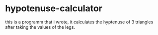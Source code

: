 # hypotenuse-calculator
this is a programm that i wrote, it calculates the hyptenuse of 3 triangles after taking the values of the legs.
